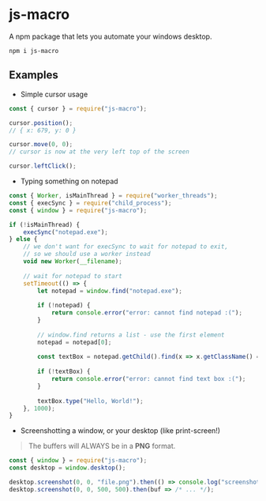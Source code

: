 # js-macro
A npm package that lets you automate your windows desktop.
```
npm i js-macro
```

## Examples
- Simple cursor usage
```js
const { cursor } = require("js-macro");

cursor.position();
// { x: 679, y: 0 }

cursor.move(0, 0);
// cursor is now at the very left top of the screen

cursor.leftClick();
```
- Typing something on notepad
```js
const { Worker, isMainThread } = require("worker_threads");
const { execSync } = require("child_process");
const { window } = require("js-macro");

if (!isMainThread) {
    execSync("notepad.exe");
} else {
    // we don't want for execSync to wait for notepad to exit,
    // so we should use a worker instead
    void new Worker(__filename);
    
    // wait for notepad to start
    setTimeout(() => {
        let notepad = window.find("notepad.exe");
        
        if (!notepad) {
            return console.error("error: cannot find notepad :(");
        }
		
		// window.find returns a list - use the first element
		notepad = notepad[0];
        
        const textBox = notepad.getChild().find(x => x.getClassName() === "Edit");
        
        if (!textBox) {
            return console.error("error: cannot find text box :(");
        }
        
        textBox.type("Hello, World!");
    }, 1000);
}
```
- Screenshotting a window, or your desktop (like print-screen!)
> The buffers will ALWAYS be in a **PNG** format.
```js
const { window } = require("js-macro");
const desktop = window.desktop();

desktop.screenshot(0, 0, "file.png").then(() => console.log("screenshotted!"));
desktop.screenshot(0, 0, 500, 500).then(buf => /* ... */);
```